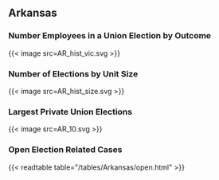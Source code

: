 ##  Arkansas

### Number Employees in a Union Election by Outcome
{{< image src=AR_hist_vic.svg >}}

### Number of Elections by Unit Size
{{< image src=AR_hist_size.svg >}}

### Largest Private Union Elections
{{< image src=AR_10.svg >}}

### Open Election Related Cases
{{< readtable table="/tables/Arkansas/open.html" >}}

